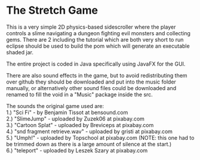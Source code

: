 # The Stretch Game
This is a very simple 2D physics-based sidescroller where the player controls a slime navigating a dungeon fighting evil monsters and collecting gems.
There are 2 including the tutorial which are both very short to run eclipse should be used to build the pom which will generate an executable shaded jar.

The entire project is coded in Java specifically using JavaFX for the GUI.

There are also sound effects in the game, but to avoid redistributing them over github they should be downloaded and put into the music folder manually,
or alternatively other sound files could be downloaded and renamed to fill the void in a "Music" package inside the src.

The sounds the original game used are: <br>
1.) "Sci Fi" - by Benjamin Tissot at bensound.com <br>
2.) "SlimeJump" - uploaded by Zuzek06 at pixabay.com <br>
3.) "Cartoon Splat" - uploaded by Breviceps at pixabay.com <br>
4.) "snd fragment retrieve.wav" - uploaded by gristi at pixabay.com <br>
5.) "Umph!" - uploaded by Topschool at pixabay.com  (NOTE: this one had to be trimmed down as there is a large amount of silence at the start.) <br>
6.) "teleport" - uploaded by Leszek Szary at pixabay.com <br>
